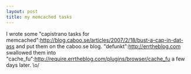 ```yaml
--- 
layout: post
title: my memcached tasks
---
```

I wrote some "capistrano tasks for memcached":http://blog.caboo.se/articles/2007/2/18/bust-a-cap-in-dat-ass and put them on the caboo.se blog.  "defunkt":http://errtheblog.com swallowed them into "cache_fu":http://require.errtheblog.com/plugins/browser/cache_fu a few days later. \o/
